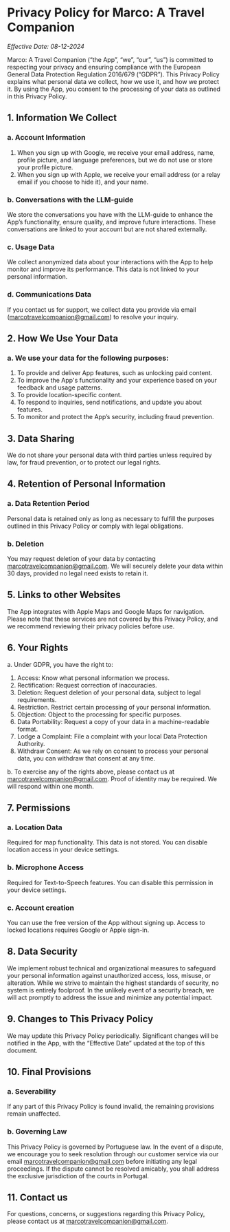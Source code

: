 # Privacy Policy for Marco: A Travel Companion

*Effective Date: 08-12-2024*

Marco: A Travel Companion (“the App”, “we”, “our”, “us”) is committed to respecting your privacy and ensuring compliance with the European General Data Protection Regulation 2016/679 (“GDPR”). This Privacy Policy explains what personal data we collect, how we use it, and how we protect it. By using the App, you consent to the processing of your data as outlined in this Privacy Policy.

## 1. Information We Collect

### a. Account Information
1. When you sign up with Google, we receive your email address, name, profile picture, and language preferences, but we do not use or store your profile picture.
2. When you sign up with Apple, we receive your email address (or a relay email if you choose to hide it), and your name.

### b. Conversations with the LLM-guide
We store the conversations you have with the LLM-guide to enhance the App’s functionality, ensure quality, and improve future interactions. These conversations are linked to your account but are not shared externally.

### c. Usage Data
We collect anonymized data about your interactions with the App to help monitor and improve its performance. This data is not linked to your personal information.

### d. Communications Data
If you contact us for support, we collect data you provide via email ([marcotravelcompanion@gmail.com](mailto:marcotravelcompanion@gmail.com)) to resolve your inquiry.


## 2. How We Use Your Data
### a. We use your data for the following purposes:
1. To provide and deliver App features, such as unlocking paid content.
2. To improve the App's functionality and your experience based on your feedback and usage patterns.
3. To provide location-specific content.
4. To respond to inquiries, send notifications, and update you about features.
5. To monitor and protect the App’s security, including fraud prevention.


## 3. Data Sharing
We do not share your personal data with third parties unless required by law, for fraud prevention, or to protect our legal rights.


## 4. Retention of Personal Information

### a. Data Retention Period
Personal data is retained only as long as necessary to fulfill the purposes outlined in this Privacy Policy or comply with legal obligations.

### b. Deletion
You may request deletion of your data by contacting [marcotravelcompanion@gmail.com](mailto:marcotravelcompanion@gmail.com). We will securely delete your data within 30 days, provided no legal need exists to retain it.


## 5. Links to other Websites
The App integrates with Apple Maps and Google Maps for navigation. Please note that these services are not covered by this Privacy Policy, and we recommend reviewing their privacy policies before use.


## 6. Your Rights
a. Under GDPR, you have the right to:
1. Access: Know what personal information we process.
2. Rectification: Request correction of inaccuracies.
3. Deletion: Request deletion of your personal data, subject to legal requirements.
4. Restriction. Restrict certain processing of your personal information.
5. Objection: Object to the processing for specific purposes.
6. Data Portability: Request a copy of your data in a machine-readable format.
7. Lodge a Complaint: File a complaint with your local Data Protection Authority. 
8. Withdraw Consent: As we rely on consent to process your personal data, you can withdraw that consent at any time.

b. To exercise any of the rights above, please contact us at [marcotravelcompanion@gmail.com](mailto:marcotravelcompanion@gmail.com). Proof of identity may be required. We will respond within one month.


## 7. Permissions

### a. Location Data
Required for map functionality. This data is not stored. You can disable location access in your device settings.

### b. Microphone Access
Required for Text-to-Speech features. You can disable this permission in your device settings.

### c. Account creation
You can use the free version of the App without signing up. Access to locked locations requires Google or Apple sign-in.


## 8. Data Security
We implement robust technical and organizational measures to safeguard your personal information against unauthorized access, loss, misuse, or alteration. While we strive to maintain the highest standards of security, no system is entirely foolproof. In the unlikely event of a security breach, we will act promptly to address the issue and minimize any potential impact.


## 9. Changes to This Privacy Policy
We may update this Privacy Policy periodically. Significant changes will be notified in the App, with the “Effective Date” updated at the top of this document.


## 10. Final Provisions

### a. Severability
If any part of this Privacy Policy is found invalid, the remaining provisions remain unaffected. 

### b. Governing Law
This Privacy Policy is governed by Portuguese law. In the event of a dispute, we encourage you to seek resolution through our customer service via our email [marcotravelcompanion@gmail.com](mailto:marcotravelcompanion@gmail.com) before initiating any legal proceedings. If the dispute cannot be resolved amicably, you shall address the exclusive jurisdiction of the courts in Portugal.


## 11. Contact us
For questions, concerns, or suggestions regarding this Privacy Policy, please contact us at [marcotravelcompanion@gmail.com](mailto:marcotravelcompanion@gmail.com).
